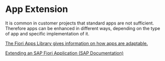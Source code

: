 # App Extension

It is common in customer projects that standard apps are not sufficient.
Therefore apps can be enhanced in different ways, depending on the type of app and specific implementation of it.

[The Fiori Apps Library gives information on how apps are adaptable.](https://fioriappslibrary.hana.ondemand.com/sap/fix/externalViewer/)

[Extending an SAP Fiori Application (SAP Documentation)](https://help.sap.com/docs/SAP%20Business%20Application%20Studio/584e0bcbfd4a4aff91c815cefa0bce2d/ada9567b767941aba8d49fdb4fdedea7.html)
